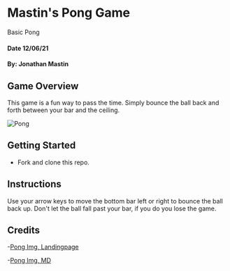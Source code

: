 # Mastin's Pong Game
Basic Pong
#### Date 12/06/21
#### By: Jonathan Mastin

## Game Overview
This game is a fun way to pass the time. Simply bounce the ball back and forth between your bar and the ceiling.

![Pong](https://images-na.ssl-images-amazon.com/images/I/31jcGTByM7L.png)

## Getting Started
- Fork and clone this repo.

## Instructions
Use your arrow keys to move the bottom bar left or right to bounce the ball back up. Don't let the ball fall past your bar, if you do you lose the game.


## Credits
-[Pong Img, Landingpage](https://www.sitepoint.com/building-a-pong-clone-in-unity-ui-and-gameplay/)

-[Pong Img, MD](https://www.amazon.com/Bernd-Reger-Singleplayer-Pong/dp/B00WUP5D96)

